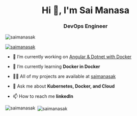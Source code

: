 
<!--
**saimanasak/saimanasak** is a ✨ _special_ ✨ repository because its `README.md` (this file) appears on your GitHub profile.

Here are some ideas to get you started:

- 🔭 I’m currently working on ...
- 🌱 I’m currently learning ...
- 👯 I’m looking to collaborate on ...
- 🤔 I’m looking for help with ...
- 💬 Ask me about ...
- 📫 How to reach me: ...
- 😄 Pronouns: ...
- ⚡ Fun fact: ...
-->




<!--
**saimanasak/saimanasak** is a ✨ _special_ ✨ repository because its `README.md` (this file) appears on your GitHub profile.
### Hi there 👋

Here are some ideas to get you started:

- 🔭 I’m currently working on ...
- 🌱 I’m currently learning ...
- 👯 I’m looking to collaborate on ...
- 🤔 I’m looking for help with ...
- 💬 Ask me about ...
- 📫 How to reach me: ...
- 😄 Pronouns: ...
- ⚡ Fun fact: ...
-->


<h1 align="center">Hi 👋, I'm Sai Manasa</h1>
<h3 align="center">DevOps Engineer</h3>

<p align="left"> <img src="https://komarev.com/ghpvc/?username=saimanasak&label=Profile%20views&color=0e75b6&style=flat" alt="saimanasak" /> </p>

<p align="left"> <a href="https://github.com/ryo-ma/github-profile-trophy"><img src="https://github-profile-trophy.vercel.app/?username=saimanasak" alt="saimanasak" /></a> </p>

- 🔭 I’m currently working on [Angular & Dotnet with Docker](https://github.com/saimanasak/docker-with-dotnet)

- 🌱 I’m currently learning **Docker in Docker**

- 👨‍💻 All of my projects are available at [saimanasak](https://github.com/saimanasak)

- 💬 Ask me about **Kubernetes, Docker, and Cloud**

- 📫 How to reach me **linkedIn**


<p><img align="left" src="https://github-readme-stats.vercel.app/api/top-langs?username=saimanasak&show_icons=true&locale=en&layout=compact" alt="saimanasak" /></p>

<p>&nbsp;<img align="center" src="https://github-readme-stats.vercel.app/api?username=saimanasak&show_icons=true&locale=en" alt="saimanasak" /></p>
